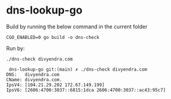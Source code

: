 # dns-lookup-go

Build by running the below command in the current folder

`CGO_ENABLED=0 go build -o dns-check`

Run by:

`./dns-check divyendra.com`

```
 dns-lookup-go git:(main) ✗ ./dns-check divyendra.com
DNS:   divyendra.com 
CName: divyendra.com. 
IpsV4: [104.21.29.202 172.67.149.199] 
IpsV6: [2606:4700:3037::6815:1dca 2606:4700:3037::ac43:95c7]
```